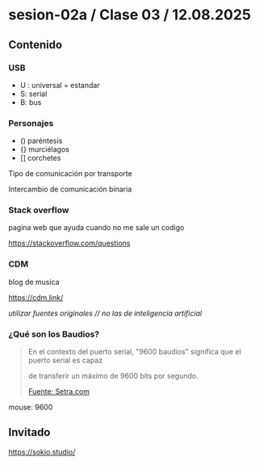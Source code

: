 # sesion-02a / Clase 03 / 12.08.2025

## Contenido 

### USB

- U : universal = estandar
- S: serial
- B: bus

### Personajes 

- () paréntesis
- {} murciélagos
- [] corchetes


Tipo de comunicación por transporte

Intercambio de comunicación binaria


### Stack overflow 

pagina web que ayuda cuando no me sale un codigo

<https://stackoverflow.com/questions>



### CDM  

blog de musica

<https://cdm.link/>

*utilizar fuentes originales // no las de inteligencia artificial*

### ¿Qué son los Baudios?

> En el contexto del puerto serial, "9600 baudios" significa que el puerto serial es capaz
>
> de transferir un máximo de 9600 bits por segundo.
> 
>[Fuente: Setra.com](https://www.setra.com/blog/what-is-baud-rate-and-what-cable-length-is-required-1#:~:text=En%20el%20contexto%20del%20puerto,reducir%20la%20longitud%20del%20cable.)

mouse: 9600

## Invitado 
<https://sokio.studio/>

